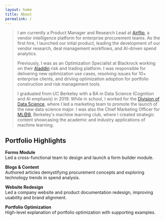 ```yaml
---
layout: home
title: About
permalink: /
---
```

> I am currently a Product Manager and Research Lead at [Airflip](https://www.airflip.com/), a vendor intelligence platform for enterprise procurement teams. As the first hire, I launched our intial product, leading the development of our vendor research, deal management workflows, and AI-driven spend analytics.
>
> Previously, I was as an Optimization Specialist at Blackrock working on their [Aladdin](https://www.blackrock.com/aladdin/offerings/aladdin-enterprise) risk and trading platform. I was responsible for delivering new optimization use cases, resolving issues for 10+ enterprise clients, and driving optimization adoption for portfolio construction and risk management tools.
>
> I graduated from UC Berkeley with a BA in Data Science (Cognition and AI emphasis) in 2019. While in school, I worked for the [Division of Data Science](https://cdss.berkeley.edu/), where I led a marketing team to promote the launch of the new data science major. I was also the Chief Marketing Officer for [ML@B](https://coral-partners-321934.framer.app/), Berkeley's machine learning club, where I created strategic content showcasing the academic and industry applications of machine learning.

## Portfolio Highlights

**Forms Module**  
Led a cross-functional team to design and launch a form builder module.

**Blogs & Content**  
Authored articles demystifying procurement concepts and exploring technology trends in spend analysis.

**Website Redesign**  
Led a company website and product documentation redesign, improving usability and brand alignment.

**Portfolio Optimization**  
High-level explanation of portfolio optimization with supporting examples.

